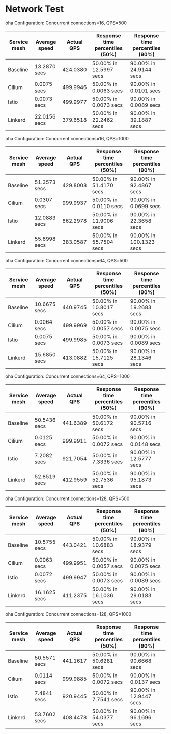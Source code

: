 # Network Test

oha Configuration: Concurrent connections=16, QPS=500

| Service mesh | Average speed | Actual QPS | Response time percentiles (50%) | Response time percentiles (90%) |
| ------------ | ------------- | ---------- | ------------------------------- | ------------------------------- |
| Baseline  | 13.2870 secs | 424.0380 | 50.00% in 12.5997 secs | 90.00% in 24.9144 secs    |
| Cilium    | 0.0075 secs | 499.9946 | 50.00% in 0.0063 secs | 90.00% in 0.0101 secs    |
| Istio     | 0.0073 secs | 499.9977 | 50.00% in 0.0073 secs | 90.00% in 0.0089 secs    |
| Linkerd   | 22.0156 secs | 379.6518 | 50.00% in 22.2462 secs | 90.00% in 39.1887 secs    |

oha Configuration: Concurrent connections=16, QPS=1000

| Service mesh | Average speed | Actual QPS | Response time percentiles (50%) | Response time percentiles (90%) |
| ------------ | ------------- | ---------- | ------------------------------- | ------------------------------- |
| Baseline  | 51.3573 secs | 429.8008 | 50.00% in 51.4170 secs | 90.00% in 92.4867 secs    |
| Cilium    | 0.0307 secs | 999.9937 | 50.00% in 0.0110 secs | 90.00% in 0.0699 secs    |
| Istio     | 12.0883 secs | 862.2978 | 50.00% in 11.9006 secs | 90.00% in 22.3658 secs    |
| Linkerd   | 55.6998 secs | 383.0587 | 50.00% in 55.7504 secs | 90.00% in 100.1323 secs    |

oha Configuration: Concurrent connections=64, QPS=500

| Service mesh | Average speed | Actual QPS | Response time percentiles (50%) | Response time percentiles (90%) |
| ------------ | ------------- | ---------- | ------------------------------- | ------------------------------- |
| Baseline  | 10.6675 secs | 440.9745 | 50.00% in 10.8017 secs | 90.00% in 19.2683 secs    |
| Cilium    | 0.0064 secs | 499.9969 | 50.00% in 0.0057 secs | 90.00% in 0.0075 secs    |
| Istio     | 0.0075 secs | 499.9985 | 50.00% in 0.0073 secs | 90.00% in 0.0089 secs    |
| Linkerd   | 15.6850 secs | 413.0882 | 50.00% in 15.7125 secs | 90.00% in 28.1346 secs    |

oha Configuration: Concurrent connections=64, QPS=1000

| Service mesh | Average speed | Actual QPS | Response time percentiles (50%) | Response time percentiles (90%) |
| ------------ | ------------- | ---------- | ------------------------------- | ------------------------------- |
| Baseline  | 50.5436 secs | 441.6389 | 50.00% in 50.6172 secs | 90.00% in 90.5716 secs    |
| Cilium    | 0.0125 secs | 999.9911 | 50.00% in 0.0072 secs | 90.00% in 0.0148 secs    |
| Istio     | 7.2082 secs | 921.7054 | 50.00% in 7.3336 secs | 90.00% in 12.5777 secs    |
| Linkerd   | 52.8519 secs | 412.9559 | 50.00% in 52.7536 secs | 90.00% in 95.1873 secs    |

oha Configuration: Concurrent connections=128, QPS=500

| Service mesh | Average speed | Actual QPS | Response time percentiles (50%) | Response time percentiles (90%) |
| ------------ | ------------- | ---------- | ------------------------------- | ------------------------------- |
| Baseline  | 10.5755 secs | 443.0421 | 50.00% in 10.6883 secs | 90.00% in 18.9379 secs    |
| Cilium    | 0.0063 secs | 499.9951 | 50.00% in 0.0057 secs | 90.00% in 0.0075 secs    |
| Istio     | 0.0072 secs | 499.9947 | 50.00% in 0.0073 secs | 90.00% in 0.0089 secs    |
| Linkerd   | 16.1625 secs | 411.2375 | 50.00% in 16.1036 secs | 90.00% in 29.0183 secs    |

oha Configuration: Concurrent connections=128, QPS=1000

| Service mesh | Average speed | Actual QPS | Response time percentiles (50%) | Response time percentiles (90%) |
| ------------ | ------------- | ---------- | ------------------------------- | ------------------------------- |
| Baseline  | 50.5571 secs | 441.1617 | 50.00% in 50.6281 secs | 90.00% in 90.6668 secs    |
| Cilium    | 0.0114 secs | 999.9885 | 50.00% in 0.0072 secs | 90.00% in 0.0137 secs    |
| Istio     | 7.4841 secs | 920.9445 | 50.00% in 7.7541 secs | 90.00% in 12.9447 secs    |
| Linkerd   | 53.7602 secs | 408.4478 | 50.00% in 54.0377 secs | 90.00% in 96.1696 secs    |